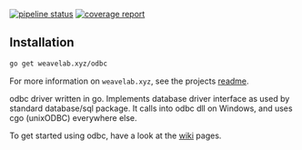 [![pipeline status](https://gitlab.getweave.com/weave-lab/ops/odbc/badges/master/pipeline.svg)](https://gitlab.getweave.com/weave-lab/ops/odbc/commits/master)
[![coverage report](https://gitlab.getweave.com/weave-lab/ops/odbc/badges/master/coverage.svg)](https://gitlab.getweave.com/weave-lab/ops/odbc/commits/master)

## Installation
```bash
go get weavelab.xyz/odbc
```

For more information on `weavelab.xyz`, see the projects [readme](https://gitlab.getweave.com/weave-lab/ops/xyz/blob/master/README.md).

odbc driver written in go. Implements database driver interface as used by standard database/sql package. It calls into odbc dll on Windows, and uses cgo (unixODBC) everywhere else.

To get started using odbc, have a look at the [wiki](../../wiki) pages.
